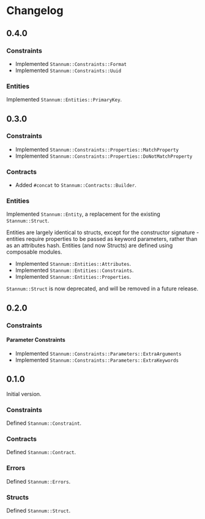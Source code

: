 # Changelog

## 0.4.0

### Constraints

- Implemented `Stannum::Constraints::Format`
- Implemented `Stannum::Constraints::Uuid`

### Entities

Implemented `Stannum::Entities::PrimaryKey`.

## 0.3.0

### Constraints

- Implemented `Stannum::Constraints::Properties::MatchProperty`
- Implemented `Stannum::Constraints::Properties::DoNotMatchProperty`

### Contracts

- Added `#concat` to `Stannum::Contracts::Builder`.

### Entities

Implemented `Stannum::Entity`, a replacement for the existing `Stannum::Struct`.

Entities are largely identical to structs, except for the constructor signature - entities require properties to be passed as keyword parameters, rather than as an attributes hash. Entities (and now Structs) are defined using composable modules.

- Implemented `Stannum::Entities::Attributes`.
- Implemented `Stannum::Entities::Constraints`.
- Implemented `Stannum::Entities::Properties`.

`Stannum::Struct` is now deprecated, and will be removed in a future release.

## 0.2.0

### Constraints

#### Parameter Constraints

- Implemented `Stannum::Constraints::Parameters::ExtraArguments`
- Implemented `Stannum::Constraints::Parameters::ExtraKeywords`

## 0.1.0

Initial version.

### Constraints

Defined `Stannum::Constraint`.

### Contracts

Defined `Stannum::Contract`.

### Errors

Defined `Stannum::Errors`.

### Structs

Defined `Stannum::Struct`.
